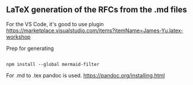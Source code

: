 ## LaTeX generation of the RFCs from the .md files



For the VS Code, it's good to use plugin https://marketplace.visualstudio.com/items?itemName=James-Yu.latex-workshop

Prep for generating

```

npm install --global mermaid-filter

```

For .md to .tex pandoc is used.
https://pandoc.org/installing.html